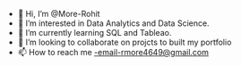- 👋 Hi, I’m @More-Rohit
- 👀 I’m interested in Data Analytics and Data Science.
- 🌱 I’m currently learning SQL and Tableao.
- 💞️ I’m looking to collaborate on projcts to built my portfolio
- 📫 How to reach me -email-rmore4649@gmail.com

<!---
More-Rohit/More-Rohit is a ✨ special ✨ repository because its `README.md` (this file) appears on your GitHub profile.
You can click the Preview link to take a look at your changes.
--->

